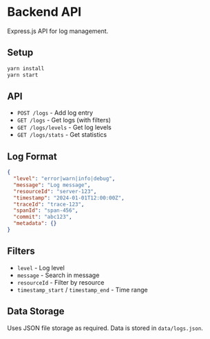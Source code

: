 # Backend API

Express.js API for log management.

## Setup

```bash
yarn install
yarn start
```

## API

- `POST /logs` - Add log entry
- `GET /logs` - Get logs (with filters)
- `GET /logs/levels` - Get log levels
- `GET /logs/stats` - Get statistics

## Log Format

```json
{
  "level": "error|warn|info|debug",
  "message": "Log message",
  "resourceId": "server-123",
  "timestamp": "2024-01-01T12:00:00Z",
  "traceId": "trace-123",
  "spanId": "span-456",
  "commit": "abc123",
  "metadata": {}
}
```

## Filters

- `level` - Log level
- `message` - Search in message
- `resourceId` - Filter by resource
- `timestamp_start` / `timestamp_end` - Time range

## Data Storage

Uses JSON file storage as required. Data is stored in `data/logs.json`.